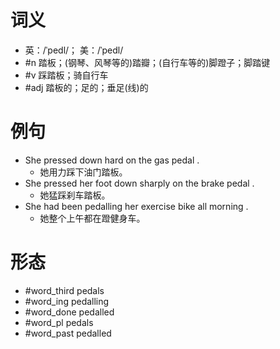 # 词义
- 英：/ˈpedl/； 美：/ˈpedl/
- #n 踏板；(钢琴、风琴等的)踏瓣；(自行车等的)脚蹬子；脚踏键
- #v 踩踏板；骑自行车
- #adj 踏板的；足的；垂足(线)的
# 例句
- She pressed down hard on the gas pedal .
	- 她用力踩下油门踏板。
- She pressed her foot down sharply on the brake pedal .
	- 她猛踩刹车踏板。
- She had been pedalling her exercise bike all morning .
	- 她整个上午都在蹬健身车。
# 形态
- #word_third pedals
- #word_ing pedalling
- #word_done pedalled
- #word_pl pedals
- #word_past pedalled
